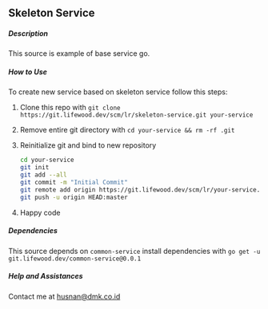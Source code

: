 ## Skeleton Service

##### Description

This source is example of base service go. 

##### How to Use

To create new service based on skeleton service follow this steps:

1. Clone this repo with `git clone https://git.lifewood.dev/scm/lr/skeleton-service.git your-service`

2. Remove entire git directory with `cd your-service && rm -rf .git`

3. Reinitialize git and bind to new repository 

   ```bash
   cd your-service
   git init
   git add --all
   git commit -m "Initial Commit"
   git remote add origin https://git.lifewood.dev/scm/lr/your-service.git
   git push -u origin HEAD:master
   ```

4. Happy code

##### Dependencies

This source depends on `common-service` install dependencies with  `go get -u git.lifewood.dev/common-service@0.0.1`

##### Help and Assistances

Contact me at husnan@dmk.co.id